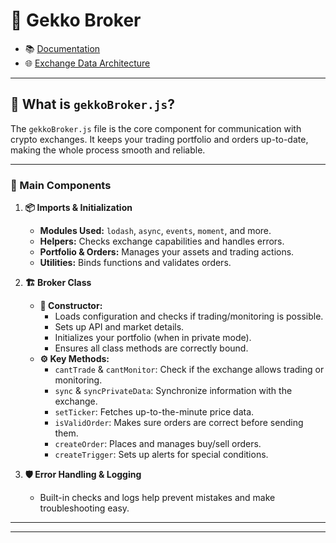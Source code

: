 # 🚀 Gekko Broker

- 📚 [Documentation](https://github.com/universalbit-dev/gekko-m4-globular-cluster/tree/master/docs/)
- 🌐 [Exchange Data Architecture](https://github.com/universalbit-dev/gekko-m4-globular-cluster/blob/master/docs/gekko-broker/wrapper_api.md)

---

## 🤖 What is `gekkoBroker.js`?

The `gekkoBroker.js` file is the core component for communication with crypto exchanges. It keeps your trading portfolio and orders up-to-date, making the whole process smooth and reliable.

---

### 🧩 Main Components

1. **📦 Imports & Initialization**
   - **Modules Used:** `lodash`, `async`, `events`, `moment`, and more.
   - **Helpers:** Checks exchange capabilities and handles errors.
   - **Portfolio & Orders:** Manages your assets and trading actions.
   - **Utilities:** Binds functions and validates orders.

2. **🏗️ Broker Class**
   - **🔧 Constructor:**
     - Loads configuration and checks if trading/monitoring is possible.
     - Sets up API and market details.
     - Initializes your portfolio (when in private mode).
     - Ensures all class methods are correctly bound.
   - **⚙️ Key Methods:**
     - `cantTrade` & `cantMonitor`: Check if the exchange allows trading or monitoring.
     - `sync` & `syncPrivateData`: Synchronize information with the exchange.
     - `setTicker`: Fetches up-to-the-minute price data.
     - `isValidOrder`: Makes sure orders are correct before sending them.
     - `createOrder`: Places and manages buy/sell orders.
     - `createTrigger`: Sets up alerts for special conditions.

3. **🛡️ Error Handling & Logging**
   - Built-in checks and logs help prevent mistakes and make troubleshooting easy.

---

---
